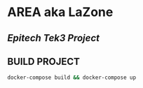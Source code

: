 # AREA aka LaZone
## _Epitech Tek3 Project_

## BUILD PROJECT

```sh
docker-compose build && docker-compose up 
```